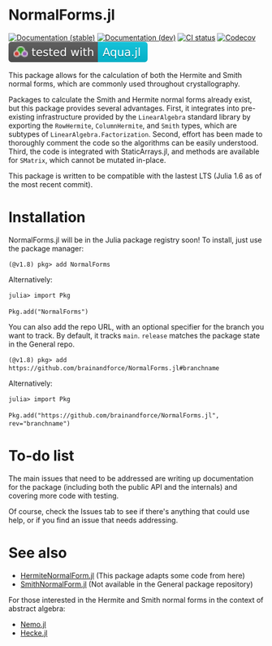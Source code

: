 # NormalForms.jl

[![Documentation (stable)][docs-stable-img]][docs-stable-url]
[![Documentation (dev)][docs-dev-img]][docs-dev-url]
[![CI status][ci-status-img]][ci-status-url]
[![Codecov][codecov-img]][codecov-url]
[![Aqua.jl][aqua-img]][aqua-url]

This package allows for the calculation of both the Hermite and Smith normal forms, which are
commonly used throughout crystallography.

Packages to calculate the Smith and Hermite normal forms already exist, but this package provides
several advantages. First, it integrates into pre-existing infrastructure provided by the
`LinearAlgebra` standard library by exporting the `RowHermite`, `ColumnHermite`, and `Smith` types,
which are subtypes of `LinearAlgebra.Factorization`. Second, effort has been made to thoroughly
comment the code so the algorithms can be easily understood. Third, the code is integrated with
StaticArrays.jl, and methods are available for `SMatrix`, which cannot be mutated in-place.

This package is written to be compatible with the lastest LTS (Julia 1.6 as of the most recent
commit).

# Installation

NormalForms.jl will be in the Julia package registry soon! To install, just use the package
manager:
```
(@v1.8) pkg> add NormalForms
```
Alternatively: 
```
julia> import Pkg

Pkg.add("NormalForms")
```
You can also add the repo URL, with an optional specifier for the branch you want to track. By
default, it tracks `main`. `release` matches the package state in the General repo.
```
(@v1.8) pkg> add https://github.com/brainandforce/NormalForms.jl#branchname
```
Alternatively: 
```
julia> import Pkg

Pkg.add("https://github.com/brainandforce/NormalForms.jl", rev="branchname")
```

# To-do list

The main issues that need to be addressed are writing up documentation for the package (including 
both the public API and the internals) and covering more code with testing.

Of course, check the Issues tab to see if there's anything that could use help, or if you find an
issue that needs addressing.

# See also

* [HermiteNormalForm.jl](https://github.com/YingboMa/HermiteNormalForm.jl) (This package adapts some
code from here)
* [SmithNormalForm.jl](https://github.com/wildart/SmithNormalForm.jl) (Not available in the General
package repository)

For those interested in the Hermite and Smith normal forms in the context of abstract algebra:

* [Nemo.jl](https://github.com/Nemocas/Nemo.jl)
* [Hecke.jl](https://github.com/thofma/Hecke.jl)

[docs-stable-img]:  https://img.shields.io/badge/docs-stable-blue.svg
[docs-stable-url]:  https://brainandforce.github.io/NormalForms.jl/stable
[docs-dev-img]:     https://img.shields.io/badge/docs-dev-blue.svg
[docs-dev-url]:     https://brainandforce.github.io/NormalForms.jl/dev
[ci-status-img]:    https://github.com/brainandforce/NormalForms.jl/workflows/CI/badge.svg
[ci-status-url]:    https://github.com/brainandforce/NormalForms.jl/actions
[aqua-img]:         https://raw.githubusercontent.com/JuliaTesting/Aqua.jl/master/badge.svg
[aqua-url]:         https://github.com/JuliaTesting/Aqua.jl
[codecov-img]:      https://codecov.io/gh/brainandforce/NormalForms.jl/branch/main/graph/badge.svg
[codecov-url]:      https://codecov.io/gh/brainandforce/NormalForms.jl/
